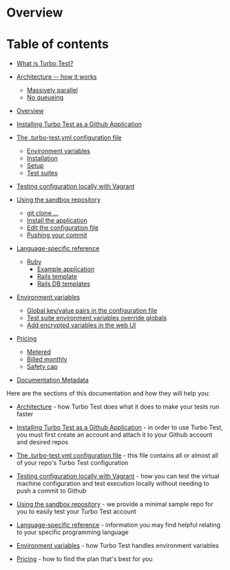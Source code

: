 # Overview

# Table of contents

* [What is Turbo Test?](intro/intr-what-is-turbo-test.md)

* [Architecture -- how it works](architecture/README.md)
  * [Massively parallel](architecture/massively-parallel.md)
  * [No queueing](architecture/no-queueing.md)

* [Overview](overview/README.md)

* [Installing Turbo Test as a Github Application](github-app/README.md)

* [The .turbo-test.yml configuration file](config-file/README.md)
  * [Environment variables](config-file/cf-env-vars-section.md)
  * [Installation](config-file/cf-install-section.md)
  * [Setup](config-file/cf-setup-section.md)
  * [Test suites](config-file/cf-test-suite-section.md)

* [Testing configuration locally with Vagrant](testing-locally/README.md)

* [Using the sandbox repository](sandbox/README.md)
  * [git clone ...](sandbox/sb-fork-or-clone-it.md)
  * [Install the application](sandbox/sb-install-application.md)
  * [Edit the configuration file](sandbox/sb-edit-config-file.md)
  * [Pushing your commit](sandbox/sb-pushing-your-commit.md)

* [Language-specific reference](language-specific-reference/README.md)
  * [Ruby](language-specific-reference/lng-ruby/README.md)
    * [Example application](language-specific-reference/lng-ruby/lng-ruby-example-app.md)
    * [Rails template](language-specific-reference/lng-ruby/lng-ruby-rails-template.md)
    * [Rails DB templates](language-specific-reference/lng-ruby/lng-ruby-rails-db-templates.md)

* [Environment variables](env-vars/README.md)
  * [Global key/value pairs in the configuration file](env-vars/kv-pairs.md)
  * [Test suite environment variables override globals](env-vars/global-ovverrides.md)
  * [Add encrypted variables in the web UI](env-vars/encrypted-variables.md)

* [Pricing](pricing/README.md)
  * [Metered](pricing/pr-metered.md)
  * [Billed monthly](pricing/pr-billed-monthly.md)
  * [Safety cap](pricing/pr-safety-cap.md)

* [Documentation Metadata](documentation-metadata.md)


Here are the sections of this documentation and how they will help you:

* [Architecture](../architecture) - how Turbo Test does what it does to make your tests run faster

* [Installing Turbo Test as a Github Application](github-app/README.md) - in order to use Turbo Test,
 you must first create an account and attach it to your Github account and desired repos

* [The .turbo-test.yml configuration file](config-file/README.md) - this file contains all or almost all of your repo's
 Turbo Test configuration

* [Testing configuration locally with Vagrant](vg-testing-configuration-locally.md) - how you can test the
virtual machine configuration and test execution locally without needing to push a commit to Github

* [Using the sandbox repository](sandbox/README.md) - we provide a minimal sample repo for you to easily test
your Turbo Test account

* [Language-specific reference](language-specific-reference/README.md) - information you may find helpful
relating to your specific programming language

* [Environment variables](env-vars/README.md) - how Turbo Test handles environment variables

* [Pricing](pricing/README.md) - how to find the plan that's best for you
